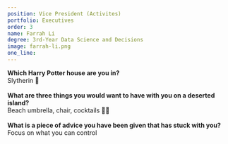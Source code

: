 ```yaml
---
position: Vice President (Activites)
portfolio: Executives
order: 3
name: Farrah Li
degree: 3rd-Year Data Science and Decisions
image: farrah-li.png
one_line:
---
```

**Which Harry Potter house are you in?**
<br>
Slytherin 🐍 
<br><br>
**What are three things you would want to have with you on a deserted island?**
<br>
Beach umbrella, chair, cocktails 💆‍♀️
<br><br>
**What is a piece of advice you have been given that has stuck with you?**
<br>
Focus on what you can control